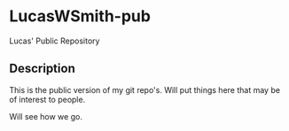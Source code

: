 # LucasWSmith-pub
Lucas' Public Repository

## Description
This is the public version of my git repo's. Will put things here that may be of interest to people.

Will see how we go.

